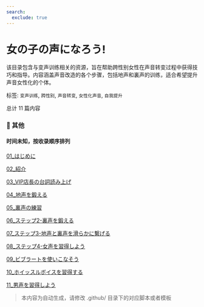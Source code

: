 ```yaml
---
search:
  exclude: true
---
```



# 女の子の声になろう!

该目录包含与变声训练相关的资源，旨在帮助跨性别女性在声音转变过程中获得技巧和指导。内容涵盖声音改造的各个步骤，包括地声和裏声的训练，适合希望提升声音女性化的个体。


标签: `变声训练`, `跨性别`, `声音转变`, `女性化声音`, `自我提升`


总计 11 篇内容



### 📎 其他


#### 时间未知，按收录顺序排列



[01_はじめに](01_はじめに.wma)


[02_紹介](02_紹介.wma)


[03_VIP店長の台詞読み上げ](03_VIP店長の台詞読み上げ.wma)


[04_地声を鍛える](04_地声を鍛える.wma)


[05_裏声の練習](05_裏声の練習.wma)


[06_ステップ2-裏声を鍛える](06_ステップ2-裏声を鍛える.wma)


[07_ステップ3-地声と裏声を滑らかに繋げる](07_ステップ3-地声と裏声を滑らかに繋げる.wma)


[08_ステップ4-女声を習得しよう](08_ステップ4-女声を習得しよう.wma)


[09_ビブラートを使いこなそう](09_ビブラートを使いこなそう.wma)


[10_ホイッスルボイスを習得する](10_ホイッスルボイスを習得する.wma)


[11_男声を習得しよう](11_男声を習得しよう.wma)

> 本内容为自动生成，请修改 .github/ 目录下的对应脚本或者模板
